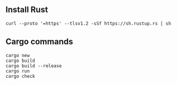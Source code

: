## Install Rust

`curl --proto '=https' --tlsv1.2 -sSf https://sh.rustup.rs | sh`

## Cargo commands

```
cargo new
cargo build
cargo build --release
cargo run
cargo check
```
